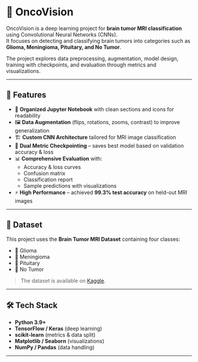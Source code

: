 # 🧠 OncoVision

OncoVision is a deep learning project for **brain tumor MRI classification** using Convolutional Neural Networks (CNNs).  
It focuses on detecting and classifying brain tumors into categories such as **Glioma, Meningioma, Pituitary, and No Tumor**.  

The project explores data preprocessing, augmentation, model design, training with checkpoints, and evaluation through metrics and visualizations.

---

## 📌 Features
- 📂 **Organized Jupyter Notebook** with clean sections and icons for readability  
- 🖼️ **Data Augmentation** (flips, rotations, zooms, contrast) to improve generalization  
- 🏗️ **Custom CNN Architecture** tailored for MRI image classification  
- 🎯 **Dual Metric Checkpointing** – saves best model based on validation accuracy & loss  
- 📊 **Comprehensive Evaluation** with:
  - Accuracy & loss curves  
  - Confusion matrix  
  - Classification report  
  - Sample predictions with visualizations  
- ⚡ **High Performance** – achieved **99.3% test accuracy** on held-out MRI images  

---

## 📂 Dataset
This project uses the **Brain Tumor MRI Dataset** containing four classes:
- 🧩 Glioma  
- 🧩 Meningioma  
- 🧩 Pituitary  
- 🚫 No Tumor  

> The dataset is available on [Kaggle](https://www.kaggle.com/datasets/masoudnickparvar/brain-tumor-mri-dataset).

---

## 🛠️ Tech Stack
- **Python 3.9+**
- **TensorFlow / Keras** (deep learning)
- **scikit-learn** (metrics & data split)
- **Matplotlib / Seaborn** (visualizations)
- **NumPy / Pandas** (data handling)

---
